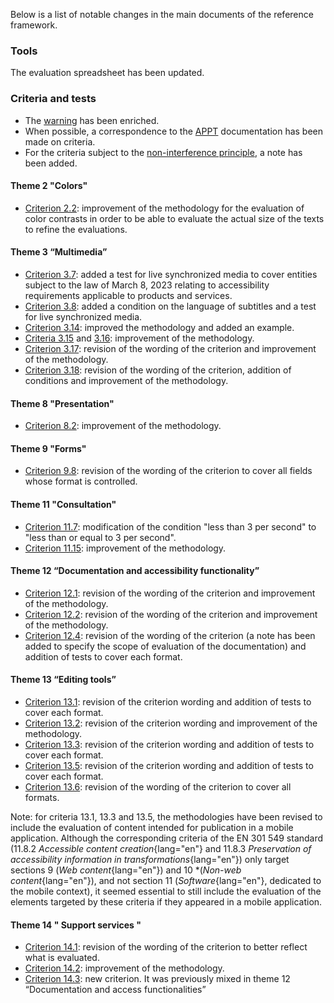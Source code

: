 Below is a list of notable changes in the main documents of the reference framework.

### Tools

The evaluation spreadsheet has been updated.

### Criteria and tests

- The [warning](./referentiel-technique.html#topics) has been enriched.
- When possible, a correspondence to the [APPT](https://appt.org/) documentation has been made on criteria.
- For the criteria subject to the [non-interference principle](./methodologie.html#non-interference-principle), a note has been added.

#### Theme 2 "Colors"

- [Criterion 2.2](./referentiel-technique.html#crit-2-2): improvement of the methodology for the evaluation of color contrasts in order to be able to evaluate the actual size of the texts to refine the evaluations.

#### Theme 3 “Multimedia”

- [Criterion 3.7](./referentiel-technique.html#crit-3-7): added a test for live synchronized media to cover entities subject to the law of March 8, 2023 relating to accessibility requirements applicable to products and services.
- [Criterion 3.8](./referentiel-technique.html#crit-3-8): added a condition on the language of subtitles and a test for live synchronized media.
- [Criterion 3.14](./referentiel-technique.html#crit-3-14): improved the methodology and added an example.
- [Criteria 3.15](./referentiel-technique.html#crit-3-15) and [3.16](./referentiel-technique.html#crit-3-16): improvement of the methodology.
- [Criterion 3.17](./referentiel-technique.html#crit-3-17): revision of the wording of the criterion and improvement of the methodology.
- [Criterion 3.18](./referentiel-technique.html#crit-3-18): revision of the wording of the criterion, addition of conditions and improvement of the methodology.

#### Theme 8 "Presentation"

- [Criterion 8.2](./referentiel-technique.html#crit-8-2): improvement of the methodology.

#### Theme 9 "Forms"

- [Criterion 9.8](./referentiel-technique.html#crit-9-8): revision of the wording of the criterion to cover all fields whose format is controlled.

#### Theme 11 "Consultation"

- [Criterion 11.7](./referentiel-technique.html#crit-11-7): modification of the condition "less than 3 per second" to "less than or equal to 3 per second".
- [Criterion 11.15](./referentiel-technique.html#crit-11-15): improvement of the methodology.

#### Theme 12 “Documentation and accessibility functionality”

- [Criterion 12.1](./referentiel-technique.html#crit-12-1): revision of the wording of the criterion and improvement of the methodology.
- [Criterion 12.2](./referentiel-technique.html#crit-12-2): revision of the wording of the criterion and improvement of the methodology.
- [Criterion 12.4](./referentiel-technique.html#crit-12-4): revision of the wording of the criterion (a note has been added to specify the scope of evaluation of the documentation) and addition of tests to cover each format.

#### Theme 13 “Editing tools”

- [Criterion 13.1](./referentiel-technique.html#crit-13-1): revision of the criterion wording and addition of tests to cover each format.
- [Criterion 13.2](./referentiel-technique.html#crit-13-2): revision of the criterion wording and improvement of the methodology.
- [Criterion 13.3](./referentiel-technique.html#crit-13-3): revision of the criterion wording and addition of tests to cover each format.
- [Criterion 13.5](./referentiel-technique.html#crit-13-5): revision of the criterion wording and addition of tests to cover each format.
- [Criterion 13.6](./referentiel-technique.html#crit-13-6): revision of the wording of the criterion to cover all formats.

Note: for criteria 13.1, 13.3 and 13.5, the methodologies have been revised to include the evaluation of content intended for publication in a mobile application. Although the corresponding criteria of the EN 301 549 standard (11.8.2 *Accessible content creation*{lang="en"} and 11.8.3 *Preservation of accessibility information in transformations*{lang="en"}) only target sections 9 (*Web content*{lang="en"}) and 10 *(*Non-web content*{lang="en"}), and not section 11 (*Software*{lang="en"}, dedicated to the mobile context), it seemed essential to still include the evaluation of the elements targeted by these criteria if they appeared in a mobile application.

#### Theme 14 "&nbsp;Support services&nbsp;"

- [Criterion 14.1](./referentiel-technique.html#crit-14-1): revision of the wording of the criterion to better reflect what is evaluated.
- [Criterion 14.2](./referentiel-technique.html#crit-14-2): improvement of the methodology.
- [Criterion 14.3](./referentiel-technique.html#crit-14-3): new criterion. It was previously mixed in theme 12 “Documentation and access functionalities”